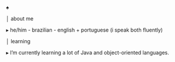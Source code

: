 ♠ 


 │ about me 
 
 ▸ he/him - brazilian - english + portuguese (i speak both fluently)

 
 │ learning
 
 ▸ I’m currently learning a lot of Java and object-oriented languages. 

